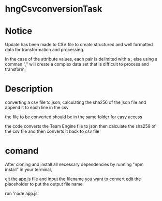 # hngCsvconversionTask

# Notice

Update has been made to CSV file to create structured and well formatted data for transformation and processing.

In the case of the attribute values, each pair is delimited with a ; else using a comman "," will create a complex data set that is difficult to process and transform;

# Description

converting a csv file to json, calculating the sha256 of the json file and append it to each line in the csv

the file to be converted should be in the same folder for easy access

the code converts the Team Engine file to json then calculate the sha256 of the csv file and then converts it back to csv file

# comand

After cloning and install all necessary dependencies by running "npm install" in your terminal,

eit the app.js file and input the filename you want to convert
edit the placeholder to put the output file name

run 'node app.js'
